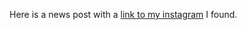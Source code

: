Here is a news post with a [link to my instagram](https://business.instagram.com/?locale=en_GB) I found.
